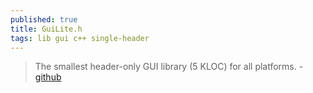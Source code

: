 ```yaml
---
published: true
title: GuiLite.h
tags: lib gui c++ single-header
---
```

> The smallest header-only GUI library (5 KLOC) for all platforms. - [github](https://github.com/idea4good/GuiLite)
